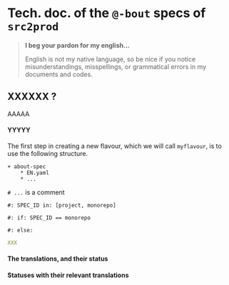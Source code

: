 Tech. doc. of the `@-bout` specs of `src2prod`
==============================================

> **I beg your pardon for my english...**
>
> English is not my native language, so be nice if you notice misunderstandings, misspellings, or grammatical errors in my documents and codes.


XXXXXX ?
------------------------------

AAAAA


#### YYYYY

The first step in creating a new flavour, which we will call `myflavour`, is to use the following structure.

~~~
+ about-spec
    * EN.yaml
    * ...
~~~


`# ...` is a comment

`#: SPEC_ID in: [project, monorepo]`

`#: if: SPEC_ID == monorepo`

`#: else:`

~~~yaml
XXX
~~~

#### The translations, and their status

<!-- LIST OF TRANSLATIONS AND THEIR STATUS - AUTO - START -->
<!-- LIST OF TRANSLATIONS AND THEIR STATUS - AUTO - END -->


#### Statuses with their relevant translations

<!-- LIST OF STATUSES WITH THE RELEVANT TRANSLATIONS - AUTO - START -->
<!-- LIST OF STATUSES WITH THE RELEVANT TRANSLATIONS - AUTO - END -->
